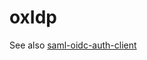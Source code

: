 oxIdp
======

See also [saml-oidc-auth-client](https://github.com/GluuFederation/oxTrust/tree/master/saml-openid-auth-client/src/main/java/org/gluu/oxauth/client)
